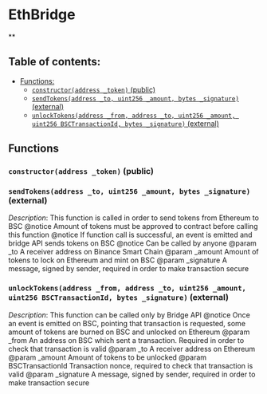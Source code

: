 # EthBridge
**


## Table of contents:
- [Functions:](#functions)
  - [`constructor(address _token)` (public) ](#ethbridge-constructor-address-)
  - [`sendTokens(address _to, uint256 _amount, bytes _signature)` (external) ](#ethbridge-sendtokens-address-uint256-bytes-)
  - [`unlockTokens(address _from, address _to, uint256 _amount, uint256 BSCTransactionId, bytes _signature)` (external) ](#ethbridge-unlocktokens-address-address-uint256-uint256-bytes-)


## Functions <a name="functions"></a>

### `constructor(address _token)` (public) <a name="ethbridge-constructor-address-"></a>


### `sendTokens(address _to, uint256 _amount, bytes _signature)` (external) <a name="ethbridge-sendtokens-address-uint256-bytes-"></a>

*Description*: This function is called in order to send tokens from Ethereum to BSC
        @notice Amount of tokens must be approved to contract before calling this function
        @notice If function call is successful, an event is emitted and bridge API
        sends tokens on BSC
        @notice Can be called by anyone
        @param _to A receiver address on Binance Smart Chain
        @param _amount Amount of tokens to lock on Ethereum and mint on BSC
        @param _signature A message, signed by sender, required in order to make transaction
        secure

### `unlockTokens(address _from, address _to, uint256 _amount, uint256 BSCTransactionId, bytes _signature)` (external) <a name="ethbridge-unlocktokens-address-address-uint256-uint256-bytes-"></a>

*Description*: This function can be called only by Bridge API
        @notice Once an event is emitted on BSC, pointing that transaction is requested,
        some amount of tokens are burned on BSC and unlocked on Ethereum
        @param _from An address on BSC which sent a transaction. Required in order to check
        that transaction is valid
        @param _to A receiver address on Ethereum
        @param _amount Amount of tokens to be unlocked
        @param  BSCTransactionId Transaction nonce, required to check that transaction is valid
        @param _signature A message, signed by sender, required in order to make transaction
        secure
